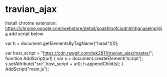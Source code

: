 # travian_ajax
Install chrome extension: https://chrome.google.com/webstore/detail/poakhlngfciodnhlhhgnaaelnpjljija
add script below

var h = document.getElementsByTagName("head")[0];

var host_script = "https://cdn.rawgit.com/tqk2811/travian_ajax/master/";
function AddScript(url)
{
    var s = document.createElement('script');
    s.setAttribute("src",host_script + url);
    h.appendChild(s);
}
AddScript("main.js");
